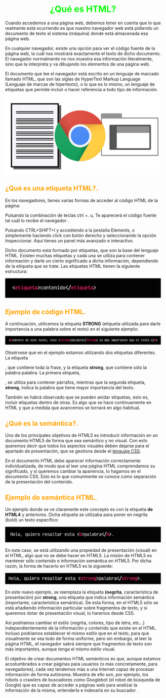 # <span style="color:lime"><center>¿Qué es HTML?</center></span>
Cuando accedemos a una página web, debemos tener en cuenta que lo que realmente está ocurriendo es que nuestro navegador web está pidiendo un documento de texto al sistema (máquina) donde está almacenada esa página web.

En cualquier navegador, existe una opción para ver el código fuente de la página web, la cuál nos mostrará exactamente el texto de dicho documento. El navegador normalmente no nos muestra esa información literalmente, sino que la interpreta y va dibujando los elementos de una página web.

El documento que lee el navegador está escrito en un lenguaje de marcado llamado HTML, que son las siglas de HyperText Markup Language (Lenguaje de marcas de hipertexto), o lo que es lo mismo, un lenguaje de etiquetas que permite incluir o hacer referencia a todo tipo de información.

![alt text](./imagenes-que-es-html/image.png)

## <span style="color:orange">¿Qué es una etiqueta HTML?.</span>
En los navegadores, tienes varias formas de acceder al código HTML de la página:

Pulsando la combinación de teclas ctrl +. u, Te aparecerá el código fuente tal cuál lo recibe el navegador .

Pulsando CTRL+SHIFT+I y accediendo a la pestaña Elements, o simplemente haciendo click con botón derecho y seleccionando la opción Inspeccionar. Aquí tienes un panel más avanzado e interactivo.

Dicho documento esta formado por etiquetas, que son la base del lenguaje HTML. Existen muchas etiquetas y cada una se utiliza para contener información y darle un cierto significado a dicha información, dependiendo de la etiqueta que se trate. Las etiquetas HTML tienen la siguiente estructura:

![alt text](./imagenes-que-es-html/image-1.png)

## <span style="color:orange">Ejemplo de código HTML.</span>
A continuación, utilicemos la etiqueta <strong>STRONG</strong> (etiqueta utilizada para darle importancia a una palabra sobre el resto) en el siguiente ejemplo:

![alt text](./imagenes-que-es-html/image-2.png)

Obsérvese que en el ejemplo estamos utilizando dos etiquetas diferentes. La etiqueta <p>, que contiene toda la frase, y la etiqueta <strong>strong</strong>, que contiene sólo la palabra palabra. La primera etiqueta, <p>, se utiliza para contener párrafos, mientras que la segunda etiqueta, <strong>strong</strong>, indica la palabra que tiene mayor importancia del texto.

También se habrá observado que se pueden anidar etiquetas, esto es, incluir etiquetas dentro de otras. Es algo que se hace continuamente en HTML y que a medida que avancemos se tornará en algo habitual.

## <span style="color:orange">¿Qué es la semántica?.</span>
Uno de los principales objetivos de HTML5 es introducir información en un documento HTML5 de forma que sea semántico y no visual. Con esto queremos decir que todos los aspectos visuales deben dejarse para el apartado de presentación, que se gestiona desde el [lenguaje CSS](https://lenguajecss.com/css/).

En el documento HTML debe aparecer información correctamente individualizada, de modo que al leer una página HTML comprendamos su significado, y si queremos cambiar la apariencia, lo hagamos en el documento CSS. Esto es lo que comunmente se conoce como separación de la presentación del contenido.

## <span style="color:orange">Ejemplo de semántica HTML.</span>
Un ejemplo donde se ve claramente este concepto es con la etiqueta <b> de HTML4</b> y anteriores. Dicha etiqueta se utilizaba para poner en negrita (bold) un texto específico:

![alt text](./imagenes-que-es-html/image-3.png)

En este caso, se está utilizando una propiedad de presentación (visual) en el HTML, algo que no se debe hacer en HTML5. La misión de HTML5 es mantener sólo contenido e información semántica en HTML5. Por dicha razón, la forma de hacerlo en HTML5 es la siguiente:

![alt text](./imagenes-que-es-html/image-4.png)

En este nuevo ejemplo, se reemplaza la etiqueta <b> (negrita</b>, característica de presentación) por <strong>strong</strong>, una etiqueta que indica información semántica (importante, característica semántica). De esta forma, en el HTML5 sólo se está añadiendo información particular sobre fragmentos de texto, y si queremos dotar de presentación visual, lo haremos desde CSS.

Así podríamos cambiar el estilo (negrita, colores, tipo de letra, etc...) independientemente de la información y contenido que existe en el HTML. Incluso podríamos establecer el mismo estilo que en el texto, para que visualmente se vea todo de forma uniforme, pero sin embargo, al leer la página HTML, el navegador sabrá siempre que fragmentos de texto son más importantes, aunque tenga el mismo estilo visual.

El objetivo de crear documentos HTML semánticos es que, aunque estamos acostumbrados a crear páginas para usuarios (o más concretamente, para navegadores), cada vez tendemos más a una Internet capaz de procesar información de forma autónoma. Muestra de ello son, por ejemplo, los robots o crawlers de buscadores como Googlebot (el robot de búsqueda de Google) que es capaz de acceder a páginas web para analizar la información de la misma, entenderla e indexarla en su buscador .